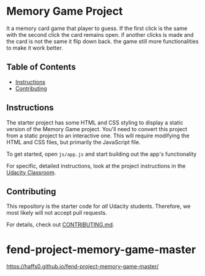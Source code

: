 # Memory Game Project
It a memory card game that player to guess. If the first click is the same with the second click the card
remains open. if another clicks is made and the card is not the same it flip down back. the game still more functionalities 
to make it work better.
## Table of Contents

* [Instructions](#instructions)
* [Contributing](#contributing)

## Instructions

The starter project has some HTML and CSS styling to display a static version of the Memory Game project. You'll need to convert this project from a static project to an interactive one. This will require modifying the HTML and CSS files, but primarily the JavaScript file.

To get started, open `js/app.js` and start building out the app's functionality

For specific, detailed instructions, look at the project instructions in the [Udacity Classroom](https://classroom.udacity.com/me).

## Contributing

This repository is the starter code for _all_ Udacity students. Therefore, we most likely will not accept pull requests.

For details, check out [CONTRIBUTING.md](CONTRIBUTING.md).
# fend-project-memory-game-master
https://haffs0.github.io/fend-project-memory-game-master/
